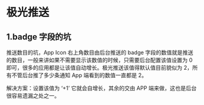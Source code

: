 # 极光推送


## 1.badge 字段的坑    

推送数目的坑，App Icon 右上角数目由后台推送的 badge 字段的数值就是推送的数目，一般来讲如果不需要显示该数值的时候，只需要后台配置该值设置为 0 即可，很多的应用都是让该值自动增长。极光推送该值得默认值目前貌似为 2，所有不管后台推了多少条通知 App 端看到的数值一直都是 2。    

解决方案：设置该值为  ‘+1’ 它就会自增长，其余的交由 APP 端来做，这也是后台很容易遗漏之处之一。    
